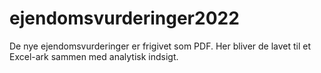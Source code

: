 # ejendomsvurderinger2022
De nye ejendomsvurderinger er frigivet som PDF. Her bliver de lavet til et Excel-ark sammen med analytisk indsigt.
